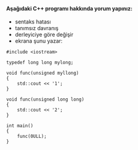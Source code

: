 #### Aşağıdaki C++ programı hakkında yorum yapınız:

+ sentaks hatası
+ tanımsız davranış
+ derleyiciye göre değişir
+ ekrana şunu yazar: 

```
#include <iostream> 

typedef long long mylong;

void func(unsigned myllong) 
{
	std::cout << '1';
}

void func(unsigned long long) 
{
	std::cout << '2';
}

int main() 
{
	func(0ULL);
}
